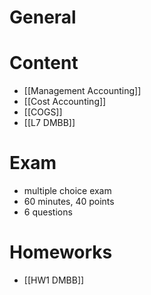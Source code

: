 # General

# Content
- [[Management Accounting]]
- [[Cost Accounting]]
- [[COGS]]
- [[L7 DMBB]]

# Exam
- multiple choice exam
- 60 minutes, 40 points
- 6 questions

# Homeworks
- [[HW1 DMBB]]

